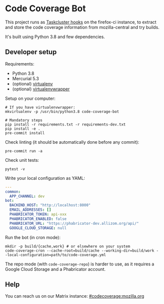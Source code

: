# Code Coverage Bot

This project runs as [Taskcluster hooks](https://firefox-ci-tc.services.mozilla.com/hooks) on the firefox-ci instance, to extract and store the code coverage information from mozilla-central and try builds.

It's built using Python 3.8 and few dependencies.

## Developer setup

Requirements:

- Python 3.8
- Mercurial 5.3
- (optional) [virtualenv](https://virtualenv.pypa.io/en/stable/)
- (optional) [virtualenvwrapper](https://virtualenvwrapper.readthedocs.io/en/latest/)

Setup on your computer:

```console
# If you have virtualenvwrapper:
mkvirtualenv -p /usr/bin/python3.8 code-coverage-bot

# Mandatory steps
pip install -r requirements.txt -r requirements-dev.txt
pip install -e .
pre-commit install
```

Check linting (it should be automatically done before any commit):

```console
pre-commit run -a
```

Check unit tests:

```console
pytest -v
```

Write your local configuration as YAML:

```yaml
---
common:
  APP_CHANNEL: dev
bot:
  BACKEND_HOST: "http://localhost:8000"
  EMAIL_ADDRESSES: []
  PHABRICATOR_TOKEN: api-xxx
  PHABRICATOR_ENABLED: false
  PHABRICATOR_URL: "https://phabricator-dev.allizom.org/api/"
  GOOGLE_CLOUD_STORAGE: null
```

Run the bot (in cron mode):

```console
mkdir -p build/{cache,work} # or elsewhere on your system
code-coverage-cron --cache-root=build/cache --working-dir=build/work --local-configuration=path/to/code-coverage.yml
```

The repo mode (with `code-coverage-repo`) is harder to use, as it requires a Google Cloud Storage and a Phabricator account.

## Help

You can reach us on our Matrix instance: [#codecoverage:mozilla.org](https://chat.mozilla.org/#/room/#codecoverage:mozilla.org)
